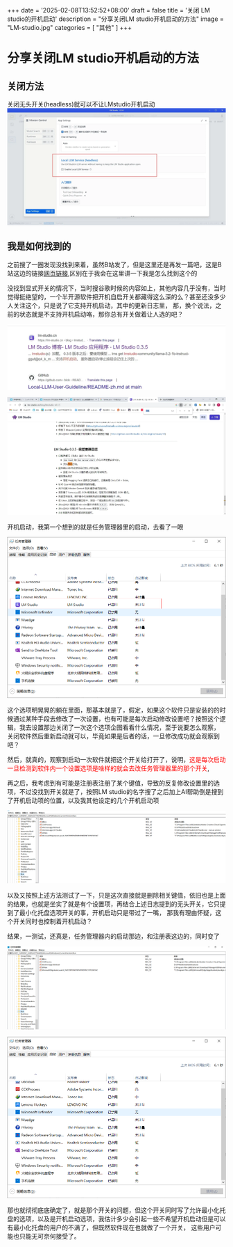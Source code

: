 +++
date = '2025-02-08T13:52:52+08:00'
draft = false
title = '关闭 LM studio的开机启动'
description = "分享关闭LM studio开机启动的方法"
image = "LM-studio.jpg"
categories = [
    "其他"
]
+++

# 分享关闭LM studio开机启动的方法

## 关闭方法
关闭无头开关(headless)就可以不让LMstudio开机启动
![关闭方法](setting-for-headless.png)

## 我是如何找到的
之前搜了一圈发现没找到来着，虽然B站发了，但是这里还是再发一篇吧，这是B站这边的链接[网页链接](https://www.bilibili.com/read/cv40562346),区别在于我会在这里讲一下我是怎么找到这个的

没找到显式开关的情况下，当时搜谷歌时候的内容如上，其他内容几乎没有，当时觉得挺绝望的，一个半开源软件把开机自启开关都藏得这么深的么？甚至还没多少人关注这个，只是说了它支持开机启动，其中的更新日志里，
那，换个说法，之前的状态就是不支持开机启动咯，那你总有开关做着让人选的吧？

![谷歌搜到的内容](google-search-LM-studio-update-log.png)

![LM studio更新日志](LM-studio-update-log.png)

开机启动，我第一个想到的就是任务管理器里的启动，去看了一眼

![任务管理器内的开机启动显示](task-with-LM-studio.png)

这个选项明晃晃的躺在里面，那基本就是了，假定，如果这个软件只是安装的的时候通过某种手段去修改了一次设置，也有可能是每次启动修改设置吧？按照这个逻辑，我去设置那边关闭了一次这个选项企图看看什么情况，至于说要怎么观察，
关闭软件然后重新启动就可以，毕竟如果是后者的话，一旦修改成功就会观察到吧？

然后，就真的，观察到启动一次软件就把这个开关给打开了，说明，<span style="color:red">这是每次启动一旦检测到软件内一个设置选项是啥样的就会去改任务管理器里的那个开关</span>,

再之后，我考虑到有可能是注册表注册了某个键值，导致的反复修改设置里的选项，不过没找到开关就是了，按照LM studio的名字搜了之后加上AI帮助倒是搜到了开机启动项的位置，以及我其他设定的几个开机启动项

![相关注册表](regedit-with-LM-studio.png)

以及又按照上述方法测试了一下，只是这次直接就是删除相关键值，依旧也是上面的结果，也就是坐实了就是有个设置项，再结合上述日志提到的无头开关，它只提到了最小化托盘选项开关的事，开机启动只是带过了一嘴，
那我有理由怀疑，这个开关同时也控制着开机启动？

结果，一测试，还真是，任务管理器内的启动那边，和注册表这边的，同时变了

![变动后的注册表](reg-without-LM-studio.png)

![变动后的任务管理器](task-control-without-LM-studio.png)

那也就彻彻底底确定了，就是那个开关的问题，但这个开关同时写了允许最小化托盘的选项，以及是开机启动选项，我估计多少会引起一些不希望开机启动但是可以有最小化托盘的用户的不满了，但既然软件现在也就做了一个开关，
这些用户可能也只能无可奈何接受了。

